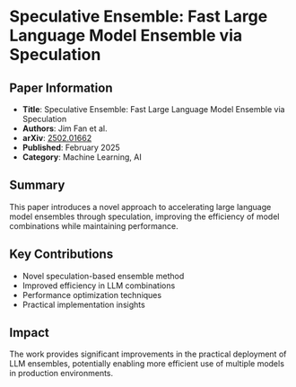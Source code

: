 # Speculative Ensemble: Fast Large Language Model Ensemble via Speculation

## Paper Information
- **Title**: Speculative Ensemble: Fast Large Language Model Ensemble via Speculation
- **Authors**: Jim Fan et al.
- **arXiv**: [2502.01662](https://arxiv.org/abs/2502.01662)
- **Published**: February 2025
- **Category**: Machine Learning, AI

## Summary
This paper introduces a novel approach to accelerating large language model ensembles through speculation, improving the efficiency of model combinations while maintaining performance.

## Key Contributions
- Novel speculation-based ensemble method
- Improved efficiency in LLM combinations
- Performance optimization techniques
- Practical implementation insights

## Impact
The work provides significant improvements in the practical deployment of LLM ensembles, potentially enabling more efficient use of multiple models in production environments.

